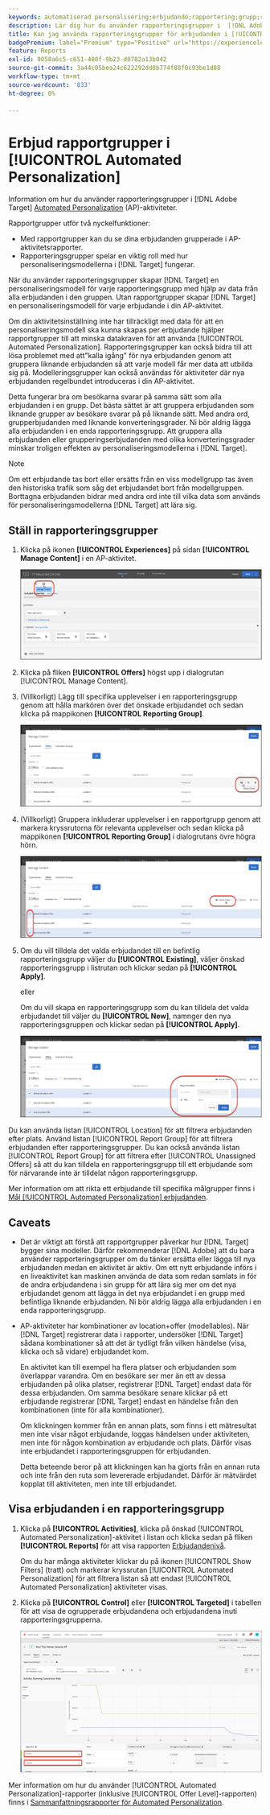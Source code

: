 ```yaml
---
keywords: automatiserad personalisering;erbjudande;rapportering;grupp;rapporteringsgrupp;ap
description: Lär dig hur du använder rapporteringsgrupper i  [!DNL Adobe Target] [!UICONTROL Automated Personalization] aktiviteter.
title: Kan jag använda rapporteringsgrupper för erbjudanden i [!UICONTROL Automated Personalization] aktiviteter?
badgePremium: label="Premium" type="Positive" url="https://experienceleague.adobe.com/docs/target/using/introduction/intro.html?lang=en#premium newtab=true" tooltip="Se vad som ingår i Target Premium."
feature: Reports
exl-id: 9058a6c5-c651-480f-9b23-d0782a13b042
source-git-commit: 3a44c05bea24c622292dd0b774f88f0c93be1d88
workflow-type: tm+mt
source-wordcount: '833'
ht-degree: 0%

---
```


# Erbjud rapportgrupper i [!UICONTROL Automated Personalization]

Information om hur du använder rapporteringsgrupper i [!DNL Adobe Target] [Automated Personalization](/help/main/c-activities/t-automated-personalization/automated-personalization.md) (AP)-aktiviteter.

Rapportgrupper utför två nyckelfunktioner:

* Med rapportgrupper kan du se dina erbjudanden grupperade i AP-aktivitetsrapporter.
* Rapporteringsgrupper spelar en viktig roll med hur personaliseringsmodellerna i [!DNL Target] fungerar.

När du använder rapporteringsgrupper skapar [!DNL Target] en personaliseringsmodell för varje rapporteringsgrupp med hjälp av data från alla erbjudanden i den gruppen. Utan rapportgrupper skapar [!DNL Target] en personaliseringsmodell för varje erbjudande i din AP-aktivitet.

Om din aktivitetsinställning inte har tillräckligt med data för att en personaliseringsmodell ska kunna skapas per erbjudande hjälper rapportgrupper till att minska datakraven för att använda [!UICONTROL Automated Personalization]. Rapporteringsgrupper kan också bidra till att lösa problemet med att&quot;kalla igång&quot; för nya erbjudanden genom att gruppera liknande erbjudanden så att varje modell får mer data att utbilda sig på. Modelleringsgrupper kan också användas för aktiviteter där nya erbjudanden regelbundet introduceras i din AP-aktivitet.

Detta fungerar bra om besökarna svarar på samma sätt som alla erbjudanden i en grupp. Det bästa sättet är att gruppera erbjudanden som liknande grupper av besökare svarar på på liknande sätt. Med andra ord, grupperbjudanden med liknande konverteringsgrader. Ni bör aldrig lägga alla erbjudanden i en enda rapporteringsgrupp. Att gruppera alla erbjudanden eller grupperingserbjudanden med olika konverteringsgrader minskar troligen effekten av personaliseringsmodellerna i [!DNL Target].

>[!NOTE]
>
>Om ett erbjudande tas bort eller ersätts från en viss modellgrupp tas även den historiska trafik som såg det erbjudandet bort från modellgruppen. Borttagna erbjudanden bidrar med andra ord inte till vilka data som används för personaliseringsmodellerna [!DNL Target] att lära sig.

## Ställ in rapporteringsgrupper

1. Klicka på ikonen **[!UICONTROL Experiences]** på sidan **[!UICONTROL Manage Content]** i en AP-aktivitet.

   ![Ikonen Hantera innehåll](/help/main/c-reports/assets/ap_manage_content.png)

1. Klicka på fliken **[!UICONTROL Offers]** högst upp i dialogrutan [!UICONTROL Manage Content].
1. (Villkorligt) Lägg till specifika upplevelser i en rapporteringsgrupp genom att hålla markören över det önskade erbjudandet och sedan klicka på mappikonen **[!UICONTROL Reporting Group]**.

   ![Ikon för rapportgrupp](/help/main/c-reports/assets/ap_manage_content_2.png)

1. (Villkorligt) Gruppera inkluderar upplevelser i en rapportgrupp genom att markera kryssrutorna för relevanta upplevelser och sedan klicka på mappikonen **[!UICONTROL Reporting Group]** i dialogrutans övre högra hörn.

   ![Ikon för rapportgrupp](/help/main/c-reports/assets/ap_manage_content_3.png)

1. Om du vill tilldela det valda erbjudandet till en befintlig rapporteringsgrupp väljer du **[!UICONTROL Existing]**, väljer önskad rapporteringsgrupp i listrutan och klickar sedan på **[!UICONTROL Apply]**.

   eller

   Om du vill skapa en rapporteringsgrupp som du kan tilldela det valda erbjudandet till väljer du **[!UICONTROL New]**, namnger den nya rapporteringsgruppen och klickar sedan på **[!UICONTROL Apply]**.

   ![Ny ikon för att skapa en ny rapporteringsgrupp](/help/main/c-reports/assets/ap_reporting_groups.png)

Du kan använda listan [!UICONTROL Location] för att filtrera erbjudanden efter plats. Använd listan [!UICONTROL Report Group] för att filtrera erbjudanden efter rapporteringsgrupper. Du kan också använda listan [!UICONTROL Report Group] för att filtrera efter [!UICONTROL Unassigned Offers] så att du kan tilldela en rapporteringsgrupp till ett erbjudande som för närvarande inte är tilldelat någon rapporteringsgrupp.

Mer information om att rikta ett erbjudande till specifika målgrupper finns i [Mål [!UICONTROL Automated Personalization] erbjudanden](/help/main/c-activities/t-automated-personalization/ap-target-offers.md#task_F207ED7A41B84FD39BB6FCBFABF4B23E).

## Caveats

* Det är viktigt att förstå att rapportgrupper påverkar hur [!DNL Target] bygger sina modeller. Därför rekommenderar [!DNL Adobe] att du bara använder rapporteringsgrupper om du tänker ersätta eller lägga till nya erbjudanden medan en aktivitet är aktiv. Om ett nytt erbjudande införs i en liveaktivitet kan maskinen använda de data som redan samlats in för de andra erbjudandena i sin grupp för att lära sig mer om det nya erbjudandet genom att lägga in det nya erbjudandet i en grupp med befintliga liknande erbjudanden. Ni bör aldrig lägga alla erbjudanden i en enda rapporteringsgrupp.

* AP-aktiviteter har kombinationer av location+offer (modellables). När [!DNL Target] registrerar data i rapporter, undersöker [!DNL Target] sådana kombinationer så att det är tydligt från vilken händelse (visa, klicka och så vidare) erbjudandet kom.

  En aktivitet kan till exempel ha flera platser och erbjudanden som överlappar varandra. Om en besökare ser mer än ett av dessa erbjudanden på olika platser, registrerar [!DNL Target] endast data för dessa erbjudanden. Om samma besökare senare klickar på ett erbjudande registrerar [!DNL Target] endast en händelse från den kombinationen (inte för alla kombinationer).

  Om klickningen kommer från en annan plats, som finns i ett mätresultat men inte visar något erbjudande, loggas händelsen under aktiviteten, men inte för någon kombination av erbjudande och plats. Därför visas inte erbjudandet i rapporteringsgruppen för erbjudanden.

  Detta beteende beror på att klickningen kan ha gjorts från en annan ruta och inte från den ruta som levererade erbjudandet. Därför är mätvärdet kopplat till aktiviteten, men inte till erbjudandet.

## Visa erbjudanden i en rapporteringsgrupp

1. Klicka på **[!UICONTROL Activities]**, klicka på önskad [!UICONTROL Automated Personalization]-aktivitet i listan och klicka sedan på fliken **[!UICONTROL Reports]** för att visa rapporten [Erbjudandenivå](/help/main/c-reports/personalization-reports/reports-ap.md).

   Om du har många aktiviteter klickar du på ikonen [!UICONTROL Show Filters] (tratt) och markerar kryssrutan [!UICONTROL Automated Personalization] för att filtrera listan så att endast [!UICONTROL Automated Personalization] aktiviteter visas.

1. Klicka på **[!UICONTROL Control]** eller **[!UICONTROL Targeted]** i tabellen för att visa de ogrupperade erbjudandena och erbjudandena inuti rapporteringsgrupperna.

   ![Erbjudandegrupper: Kontroll och målinriktning](/help/main/c-reports/c-report-settings/assets/offer-groups.png)

Mer information om hur du använder [!UICONTROL Automated Personalization]-rapporter (inklusive [!UICONTROL Offer Level]-rapporten) finns i [Sammanfattningsrapporter för Automated Personalization](/help/main/c-reports/personalization-reports/reports-ap.md).


